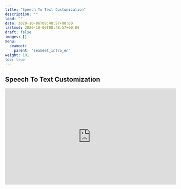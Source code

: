 ```yaml
---
title: "Speech To Text Customization"
description: ""
lead: ""
date: 2020-10-06T08:48:57+00:00
lastmod: 2020-10-06T08:48:57+00:00
draft: false
images: []
menu:
  seameet:
    parent: "seameet_intro_en"
weight: 101
toc: true
---
```


Speech To Text Customization
-----------------------------

   <iframe width="560" height="315" src="https://www.youtube.com/embed/1YEU6mexzWQ" title="YouTube video player" frameborder="0" allow="accelerometer; autoplay; clipboard-write; encrypted-media; gyroscope; picture-in-picture" allowfullscreen></iframe>

